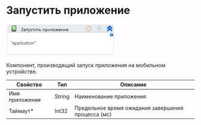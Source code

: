 # Запустить приложение

![](<../../../.gitbook/assets/image (271).png>)

Компонент, производящий запуск приложения на мобильном устройстве.

| Свойство       | Тип    | Описание                                           |
| -------------- | ------ | -------------------------------------------------- |
| Имя приложения | String | Наименование приложения                            |
| Таймаут\*      | Int32  | Предельное время ожидания завершения процесса (мс) |
